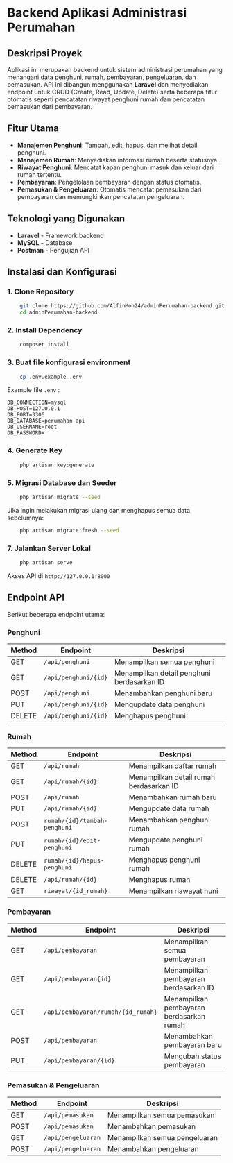 # Backend Aplikasi Administrasi Perumahan

## Deskripsi Proyek
Aplikasi ini merupakan backend untuk sistem administrasi perumahan yang menangani data penghuni, rumah, pembayaran, pengeluaran, dan pemasukan. API ini dibangun menggunakan **Laravel** dan menyediakan endpoint untuk CRUD (Create, Read, Update, Delete) serta beberapa fitur otomatis seperti pencatatan riwayat penghuni rumah dan pencatatan pemasukan dari pembayaran.

## Fitur Utama
- **Manajemen Penghuni**: Tambah, edit, hapus, dan melihat detail penghuni.
- **Manajemen Rumah**: Menyediakan informasi rumah beserta statusnya.
- **Riwayat Penghuni**: Mencatat kapan penghuni masuk dan keluar dari rumah tertentu.
- **Pembayaran**: Pengelolaan pembayaran dengan status otomatis.
- **Pemasukan & Pengeluaran**: Otomatis mencatat pemasukan dari pembayaran dan memungkinkan pencatatan pengeluaran.

## Teknologi yang Digunakan
- **Laravel** - Framework backend
- **MySQL** - Database
- **Postman** - Pengujian API

## Instalasi dan Konfigurasi
### 1. Clone Repository
```bash
    git clone https://github.com/AlfinMoh24/adminPerumahan-backend.git
    cd adminPerumahan-backend
```
### 2. Install Dependency
```bash
    composer install
```
### 3. Buat file konfigurasi environment
```bash
    cp .env.example .env
```

Example file `.env` :
```env
DB_CONNECTION=mysql
DB_HOST=127.0.0.1
DB_PORT=3306
DB_DATABASE=perumahan-api
DB_USERNAME=root
DB_PASSWORD=
```

### 4. Generate Key
```bash
    php artisan key:generate
```
### 5. Migrasi Database dan Seeder
```bash
    php artisan migrate --seed
```
Jika ingin melakukan migrasi ulang dan menghapus semua data sebelumnya:
```bash
    php artisan migrate:fresh --seed
```

### 7. Jalankan Server Lokal
```bash
    php artisan serve
```
Akses API di `http://127.0.0.1:8000`

## Endpoint API
Berikut beberapa endpoint utama:

### Penghuni
| Method | Endpoint | Deskripsi |
|--------|-------------|-------------|
| GET | `/api/penghuni` | Menampilkan semua penghuni |
| GET | `/api/penghuni/{id}` | Menampilkan detail penghuni berdasarkan ID |
| POST | `/api/penghuni` | Menambahkan penghuni baru |
| PUT | `/api/penghuni/{id}` | Mengupdate data penghuni |
| DELETE | `/api/penghuni/{id}` | Menghapus penghuni |

### Rumah
| Method | Endpoint | Deskripsi |
|--------|-------------|-------------|
| GET | `/api/rumah` | Menampilkan daftar rumah |
| GET | `/api/rumah/{id}` | Menampilkan detail rumah berdasarkan ID |
| POST | `/api/rumah` | Menambahkan rumah baru |
| PUT | `/api/rumah/{id}` | Mengupdate data rumah |
| POST | `rumah/{id}/tambah-penghuni` | Menambahkan penghuni rumah |
| PUT | `rumah/{id}/edit-penghuni` | Mengupdate penghuni rumah |
| DELETE | `rumah/{id}/hapus-penghuni` | Menghapus penghuni rumah |
| DELETE | `/api/rumah/{id}` | Menghapus rumah |
| GET | `riwayat/{id_rumah}` | Menampilkan riawayat huni |

### Pembayaran
| Method | Endpoint | Deskripsi |
|--------|-------------|-------------|
| GET | `/api/pembayaran` | Menampilkan semua pembayaran |
| GET | `/api/pembayaran{id}` | Menampilkan pembayaran berdasarkan ID |
| GET | `/api/pembayaran/rumah/{id_rumah}` | Menampilkan pembayaran berdasarkan rumah |
| POST | `/api/pembayaran` | Menambahkan pembayaran baru |
| PUT | `/api/pembayaran/{id}` | Mengubah status pembayaran |

### Pemasukan & Pengeluaran
| Method | Endpoint | Deskripsi |
|--------|-------------|-------------|
| GET | `/api/pemasukan` | Menampilkan semua pemasukan |
| POST | `/api/pemasukan` | Menambahkan pemasukan |
| GET | `/api/pengeluaran` | Menampilkan semua pengeluaran |
| POST | `/api/pengeluaran` | Menambahkan pengeluaran |
